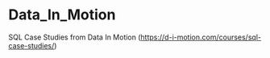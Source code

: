 # Data_In_Motion
SQL Case Studies from Data In Motion (https://d-i-motion.com/courses/sql-case-studies/)
 

